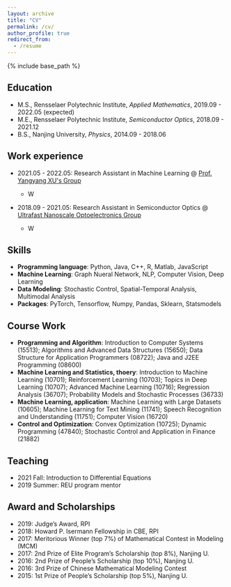 ```yaml
---
layout: archive
title: "CV"
permalink: /cv/
author_profile: true
redirect_from:
  - /resume
---
```


{% include base_path %}

Education
------
* M.S., Rensselaer Polytechnic Institute, *Applied Mathematics*, 2019.09 - 2022.05 (expected)
* M.E., Rensselaer Polytechnic Institute, *Semiconductor Optics*, 2018.09 - 2021.12
* B.S., Nanjing University, *Physics*, 2014.09 - 2018.06

Work experience
------
* 2021.05 - 2022.05: Research Assistant in Machine Learning @  [Prof. Yangyang XU's Group](https://xu-yangyang.github.io/group.html)
  * W

* 2018.09 - 2021.05: Research Assistant in Semiconductor Optics @  [Ultrafast Nanoscale Optoelectronics Group](https://sufei-shi.weebly.com/)
  * W

Skills
------
* **Programming language**: Python, Java, C++, R, Matlab, JavaScript
* **Machine Learning**: Graph Nueral Network, NLP, Computer Vision, Deep Learning
* **Data Modeling**: Stochastic Control, Spatial-Temporal Analysis, Multimodal Analysis
* **Packages**: PyTorch, Tensorflow, Numpy, Pandas, Sklearn, Statsmodels

Course Work
------
* **Programming and Algorithm**: Introduction to Computer Systems (15513); Algorithms and Advanced Data Structures (15650); Data Structure for Application Programmers (08722); Java and J2EE Programming (08600)
* **Machine Learning and Statistics, thoery**: Introduction to Machine Learning (10701); Reinforcement Learning (10703); Topics in Deep Learning (10707); Advanced Machine Learning (10716); Regression Analysis (36707); Probability Models and Stochastic Processes (36733)
* **Machine Learning, application**: Machine Learning with Large Datasets (10605); Machine Learning for Text Mining (11741); Speech Recognition and Understanding (11751); Computer Vision (16720)
* **Control and Optimization**: Convex Optimization (10725); Dynamic Programming (47840); Stochastic Control and Application in Finance (21882)
 
  
Teaching
------
* 2021 Fall: Introduction to Differential Equations
* 2019 Summer: REU program mentor 
  
Award and Scholarships
------
* 2019: Judge’s Award, RPI
* 2018: Howard P. Isermann Fellowship in CBE, RPI 
* 2017: Meritorious Winner (top 7%) of Mathematical Contest in Modeling (MCM) 
* 2017: 2nd Prize of Elite Program’s Scholarship (top 8%), Nanjing U.
* 2016: 2nd Prize of People’s Scholarship (top 10%), Nanjing U.
* 2016: 3rd Prize of Chinese Mathematical Modeling Contest 
* 2015: 1st Prize of People’s Scholarship (top 5%), Nanjing U. 
